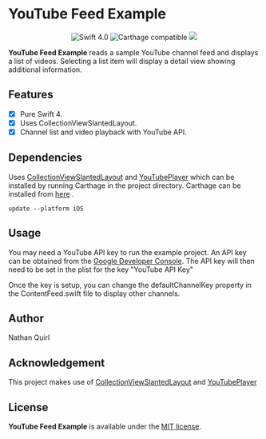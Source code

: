 # YouTube Feed Example

<p align="center">
<img src="https://img.shields.io/badge/Swift-4.0-orange.svg" alt="Swift 4.0"/>
<img src="https://img.shields.io/badge/Carthage-✔-blue.svg" alt="Carthage compatible"/>
<img src="https://img.shields.io/cocoapods/p/YBSlantedCollectionViewLayout.svg?style=flat"/>
</a>
</p>

**YouTube Feed Example** reads a sample YouTube channel feed and displays a list of videos. Selecting a list item will display a detail view showing additional information.


## Features
- [x] Pure Swift 4.
- [x] Uses CollectionViewSlantedLayout.
- [x] Channel list and video playback with YouTube API.

## Dependencies

Uses [CollectionViewSlantedLayout](https://github.com/yacir/CollectionViewSlantedLayout) and [YouTubePlayer](https://github.com/gilesvangruisen/Swift-YouTube-Player) which can be installed by running Carthage in the project directory. Carthage can be installed from [here](https://github.com/Carthage/Carthage) .

```terminal
update --platform iOS
```
## Usage

You may need a YouTube API key to run the example project. An API key can be obtained from the [Google Developer Console](https://console.developers.google.com). The API key will then need to be set in the plist for the key "YouTube API Key"

Once the key is setup, you can change the defaultChannelKey property in the ContentFeed.swift file to display other channels.

## Author

Nathan Quirl

## Acknowledgement

This project makes use of [CollectionViewSlantedLayout](https://github.com/yacir/CollectionViewSlantedLayout) and [YouTubePlayer](https://github.com/gilesvangruisen/Swift-YouTube-Player)


## License

**YouTube Feed Example** is available under the [MIT license](https://opensource.org/licenses/MIT).


